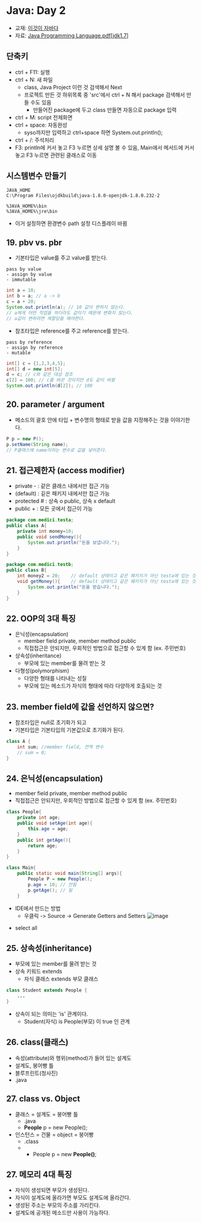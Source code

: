 # Java: Day 2
- 교재: [이것이 자바다](http://book.interpark.com/product/BookDisplay.do?_method=detail&sc.prdNo=232651697&gclid=CjwKCAiAu9vwBRAEEiwAzvjq-5c0OG19ExoqlBGND0CjxeH3adV_MU0-flqhkAncVknu1FSAH9g6ORoCi6cQAvD_BwE)
- 자료: [Java Programming Language.pdf[jdk1.7]](https://github.com/ek-koh/medici_bigdata/blob/master/Java/%5BJDK7%5D%20Java%20Programming%20Language.pdf)


## 단축키
- ctrl + F11: 실행
- ctrl + N: 새 파일
    + class, Java Project 이런 것 검색해서 Next
    + 프로젝트 만든 것 하위목록 중 'src'에서 ctrl + N 해서 package 검색해서 만들 수도 있음
        + 만들어진 package에 두고 class 만들면 자동으로 package 입력
- ctrl + M: script 전체화면
- ctrl + space: 자동완성
    + syso까지만 입력하고 ctrl+space 하면 System.out.println();
- ctrl + /: 주석처리
- F3: println에 커서 놓고 F3 누르면 상세 설명 볼 수 있음, Main에서 메서드에 커서 놓고 F3 누르면 관련된 클래스로 이동

## 시스템변수 만들기

```
JAVA_HOME
C:\Program Files\ojdkbuild\java-1.8.0-openjdk-1.8.0.232-2

%JAVA_HOME%\bin
%JAVA_HOME%\jre\bin
```

- 이거 설정하면 환경변수 path 설정 디스플레이 바뀜


## 19. pbv vs. pbr
- 기본타입은 value를 주고 value를 받는다.
```
pass by value
- assign by value
- immutable
```
```java
int a = 10;
int b = a; // a -> b
c = a + 20;
System.out.println(a); // 10 값이 변하지 않는다.
// a에게 어떤 작업을 하더라도 값이기 때문에 변화지 않는다.
// a값이 변하려면 재할당을 해야한다.
```

- 참조타입은 reference를 주고 reference를 받는다.
```
pass by reference
- assign by reference
- mutable
```
```java
int[] c = {1,2,3,4,5};
int[] d = new int[5];
d = c; // c와 같은 대상 참조
c[2] = 100; // c를 바꾼 것이지만 d도 같이 바뀜
System.out.println(d[2]); // 100
```

## 20. parameter / argument
- 메소드의 괄호 안에 타입 + 변수명의 형태로 받을 값을 지정해주는 것을 이야기한다.
```java
P p = new P();
p.setName(String name);
// P클래스에 name이라는 변수로 값을 넣어준다.
```

## 21. 접근제한자 (access modifier)
- private   - : 같은 클래스 내에서만 접근 가능
- (default)   : 깉은 패키지 내에서만 접근 가능
- protected # : 상속 o public, 상속 x default
- public    + : 모든 곳에서 접근이 가능

```java
package com.medici.testa;
public class A{
    private int money=10;
    public void sendMoney(){
        System.out.println("돈을 보냅니다.");
    }
}
```
```java
package com.medici.testb;
public class B{
    int money2 = 20;    // default 상태이고 같은 패키지가 아닌 testa에 있는 것은(testa에서는?) 사용할 수 없다.
    void getMoney(){    // default 상태이고 같은 패키지가 아닌 testa에 있는 것은(testa에서는?) 사용할 수 없다.
        System.out.println("돈을 받습니다.");
    }
}
```

## 22. OOP의 3대 특징
- 은닉성(encapsulation)
    + member field private, member method public
    + 직접접근은 안되지만, 우회적인 방법으로 접근할 수 있게 함 (ex. 주민번호)
- 상속성(inheritance)
    + 부모에 있는 member를 물려 받는 것
- 다형성(polymorphism)
    + 다양한 형태를 나타내는 성질
    + 부모에 있는 메소드가 자식의 형태에 따라 다양하게 호출되는 것

## 23. member field에 값을 선언하지 않으면?
- 참조타입은 null로 초기화가 되고
- 기본타입은 기본타입의 기본값으로 초기화가 된다.
```java
class A {
    int sum; //member field, 전역 변수
    // sum = 0;
}
```

## 24. 은닉성(encapsulation)
+ member field private, member method public
+ 직접접근은 안되지만, 우회적인 방법으로 접근할 수 있게 함 (ex. 주민번호)
```java
class People{
    private int age;
    public void setAge(int age){
        this.age = age;
    }
    public int getAge(){
        return age;
    }
}
```

```java
class Main{
    public static void main(String[] args){
        People P = new People();
        p.age = 10; // 안됨
        p.getAge(); // 됨
    }
```
+ IDE에서 만드는 방법
    - 우클릭 -> Source -> Generate Getters and Setters
![image](https://user-images.githubusercontent.com/58713684/72234764-e9053d00-3611-11ea-9a58-564479ffc4d0.png)
- select all

## 25. 상속성(inheritance)
- 부모에 있는 member를 물려 받는 것
- 상속 키워드 extends
    - 자식 클래스 extends 부모 클래스
```java
class Student extends People {
    ...
}
```
- 상속이 되는 의미는 'is' 관계이다.
    - Student(자식) is People(부모) 이 true 인 관계

## 26. class(클래스)
- 속성(attribute)와 행위(method)가 들어 있는 설계도
- 설계도, 붕어빵 틀
- 블루프린트(청사진)
- .java


## 27. class vs. Object
- 클래스 = 설계도 = 붕어빵 틀
    + .java
    + **People** p = new People();
- 인스턴스 = 건물 = object = 붕어빵
    + .class
    + + People p = new **People()**;

## 27. 메모리 4대 특징
- 자식이 생성되면 부모가 생성된다.
- 자식이 설계도에 올라가면 부모도 설계도에 올라간다.
- 생성된 주소는 부모의 주소를 가리킨다.
- 설계도에 공개된 메소드만 사용이 가능하다.




